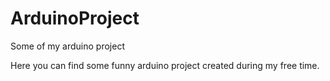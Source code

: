 # ArduinoProject
Some of my arduino project


Here you can find some funny arduino project created during my free time.
